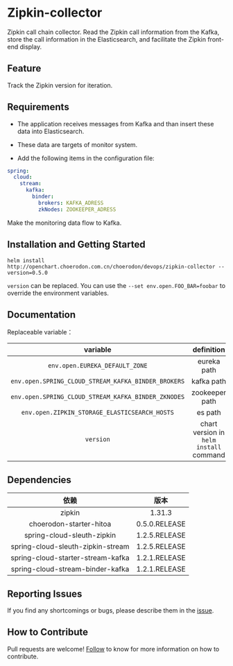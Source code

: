 # Zipkin-collector

Zipkin call chain collector.
Read the Zipkin call information from the Kafka, store the call information in the Elasticsearch, and facilitate the Zipkin front-end display.

## Feature

Track the Zipkin version for iteration.
## Requirements

 - The application receives messages from Kafka and than insert these data into Elasticsearch.

 - These data are targets of monitor system.

 - Add the following items in the configuration file:

```yaml
spring:
  cloud:
    stream:
      kafka:
        binder:
          brokers: KAFKA_ADRESS
          zkNodes: ZOOKEEPER_ADRESS
```

Make the monitoring data flow to Kafka.

## Installation and Getting Started

`helm install http://openchart.choerodon.com.cn/choerodon/devops/zipkin-collector --version=0.5.0`

`version` can be replaced. You can use the `--set env.open.FOO_BAR=foobar` to override the environment variables.

## Documentation

Replaceable variable：

|           variable        |  definition  |
| :-----------------------: | :----: |
| `env.open.EUREKA_DEFAULT_ZONE` | eureka path |
| `env.open.SPRING_CLOUD_STREAM_KAFKA_BINDER_BROKERS` | kafka path |
| `env.open.SPRING_CLOUD_STREAM_KAFKA_BINDER_ZKNODES` | zookeeper path |
| `env.open.ZIPKIN_STORAGE_ELASTICSEARCH_HOSTS` | es path |
| `version` | chart version in `helm install` command |


## Dependencies

|          依赖           |  版本  |
| :---------------------: | :----: |
|         zipkin          | 1.31.3 |
| choerodon-starter-hitoa | 0.5.0.RELEASE  |
| spring-cloud-sleuth-zipkin| 1.2.5.RELEASE |
| spring-cloud-sleuth-zipkin-stream | 1.2.5.RELEASE |
| spring-cloud-starter-stream-kafka | 1.2.1.RELEASE |
| spring-cloud-stream-binder-kafka | 1.2.1.RELEASE |


## Reporting Issues
If you find any shortcomings or bugs, please describe them in the [issue](https://github.com/choerodon/choerodon/issues/new?template=issue_template.md).
    
## How to Contribute
Pull requests are welcome! [Follow](https://github.com/choerodon/choerodon/blob/master/CONTRIBUTING.md) to know for more information on how to contribute.